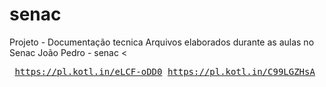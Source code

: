 # senac
Projeto - Documentação tecnica 
Arquivos elaborados durante as aulas no Senac
João Pedro - senac 
<<pre>
https://pl.kotl.in/eLCF-oDD0
https://pl.kotl.in/C99LGZHsA
</pre>
